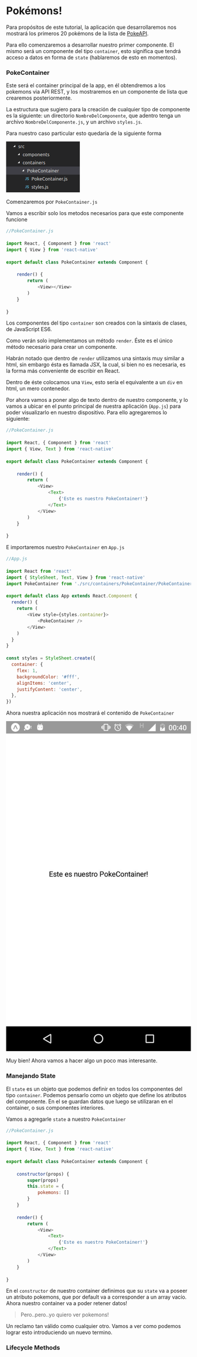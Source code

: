 # Pokémons!

Para propósitos de este tutorial, la aplicación que desarrollaremos nos mostrará los primeros 20 pokémons de la lista de [PokeAPI](https://pokeapi.co/).

Para ello comenzaremos a desarrollar nuestro primer componente. El mismo será un componente del tipo `container`, esto significa que tendrá acceso a datos en forma de `state` \(hablaremos de esto en momentos\).

### PokeContainer

Este será el container principal de la app, en él obtendremos a los pokemons via API REST, y los mostraremos en un componente de lista que crearemos posteriormente.

La estructura que sugiero para la creación de cualquier tipo de componente es la siguiente: un directorio `NombreDelComponente`, que adentro tenga un archivo `NombreDelComponente.js`, y un archivo `styles.js`.

Para nuestro caso particular esto quedaría de la siguiente forma

![](/assets/tree-3.png)

Comenzaremos por `PokeContainer.js`

Vamos a escribir solo los metodos necesarios para que este componente funcione

```js
//PokeContainer.js

import React, { Component } from 'react'
import { View } from 'react-native'

export default class PokeContainer extends Component {

    render() {
        return (
            <View></View>
        )
    }

}
```

Los componentes del tipo `container` son creados con la sintaxis de clases, de JavaScript ES6.

Como verán solo implementamos un método `render`. Éste es el único método necesario para crear un componente.

Habrán notado que dentro de `render` utilizamos una sintaxis muy similar a html, sin embargo ésta es llamada JSX, la cual, si bien no es necesaria, es la forma más conveniente de escribir en React.

Dentro de éste colocamos una `View`, esto sería el equivalente a un `div` en html, un mero contenedor.

Por ahora vamos a poner algo de texto dentro de nuestro componente, y lo vamos a ubicar en el punto principal de nuestra aplicación \(`App.js`\) para poder visualizarlo en nuestro dispositivo. Para ello agregaremos lo siguiente:

```js
//PokeContainer.js

import React, { Component } from 'react'
import { View, Text } from 'react-native'

export default class PokeContainer extends Component {

    render() {
        return (
            <View>
                <Text>
                    {'Este es nuestro PokeContainer!'}
                </Text>
            </View>
        )
    }

}
```

E importaremos nuestro `PokeContainer` en `App.js`

```js
//App.js

import React from 'react'
import { StyleSheet, Text, View } from 'react-native'
import PokeContainer from './src/containers/PokeContainer/PokeContainer'

export default class App extends React.Component {
  render() {
    return (
        <View style={styles.container}>
            <PokeContainer />
        </View>
    )
  }
}

const styles = StyleSheet.create({
  container: {
    flex: 1,
    backgroundColor: '#fff',
    alignItems: 'center',
    justifyContent: 'center',
  },
})
```

Ahora nuestra aplicación nos mostrará el contenido de `PokeContainer`

![](/assets/mobile-2.jpg)

Muy bien! Ahora vamos a hacer algo un poco mas interesante.

### Manejando State

El `state` es un objeto que podemos definir en todos los componentes del tipo `container`. Podemos pensarlo como un objeto que define los atributos del componente. En el se guardan datos que luego se utilizaran en el container, o sus componentes interiores.

Vamos a agregarle `state` a nuestro `PokeContainer`



```js
//PokeContainer.js

import React, { Component } from 'react'
import { View, Text } from 'react-native'

export default class PokeContainer extends Component {

    constructor(props) {
        super(props)
        this.state = {
            pokemons: []
        }
    }
    
    render() {
        return (
            <View>
                <Text>
                    {'Este es nuestro PokeContainer!'}
                </Text>
            </View>
        )
    }

}
```

En el `constructor` de nuestro container definimos que su `state` va a poseer un atributo pokemons, que por default va a corresponder a un array vacío. Ahora nuestro container va a poder retener datos!

> Pero..pero..yo quiero ver pokemons!

Un reclamo tan válido como cualquier otro. Vamos a ver como podemos lograr esto introduciendo un nuevo termino.

### Lifecycle Methods





